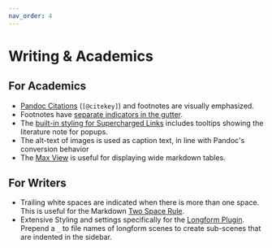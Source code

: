 ```yaml
---
nav_order: 4
---
```


# Writing & Academics

## For Academics
- [Pandoc Citations](https://pandoc.org/MANUAL.html#citations-in-note-styles) (`[@citekey]`) and footnotes are visually emphasized.
- Footnotes have [separate indicators in the gutter](Reading%20and%20Scanning#gutter-indicators).
- The [built-in styling for Supercharged Links](Plugin%20Compatibility%20and%20Instructions.html#built-in-styling-for-supercharged-links) includes tooltips showing the literature note for popups.
- The alt-text of images is used as caption text, in line with Pandoc's conversion behavior
- The [Max View](#max-view--focus-view) is useful for displaying wide markdown tables.

## For Writers
- Trailing white spaces are indicated when there is more than one space. This is useful for the Markdown [Two Space Rule](https://daringfireball.net/projects/markdown/syntax#p).
- Extensive Styling and settings specifically for the [Longform Plugin](https://github.com/kevboh/longform). Prepend a `_` to file names of longform scenes to create sub-scenes that are indented in the sidebar.
